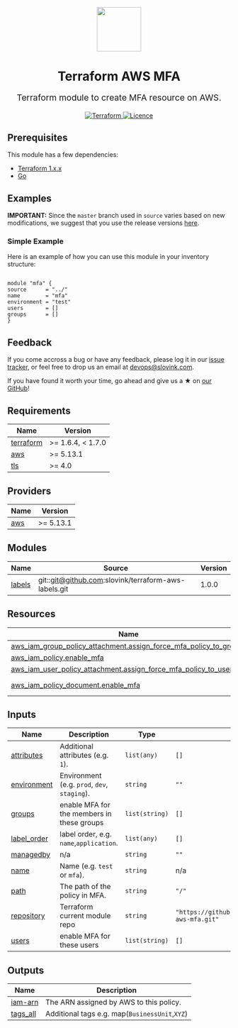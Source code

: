 <p align="center"> <img src="https://user-images.githubusercontent.com/50652676/62349836-882fef80-b51e-11e9-99e3-7b974309c7e3.png" width="100" height="100"></p>


<h1 align="center">
    Terraform AWS MFA
</h1>

<p align="center" style="font-size: 1.2rem;">
    Terraform module to create MFA resource on AWS.
     </p>

<p align="center">

<a href="https://www.terraform.io">
  <img src="https://img.shields.io/badge/Terraform-v1.1.7-green" alt="Terraform">
</a>
<a href="LICENSE.md">
  <img src="https://img.shields.io/badge/License-APACHE-blue.svg" alt="Licence">
</a>






## Prerequisites

This module has a few dependencies:

- [Terraform 1.x.x](https://learn.hashicorp.com/terraform/getting-started/install.html)
- [Go](https://golang.org/doc/install)







## Examples


**IMPORTANT:** Since the `master` branch used in `source` varies based on new modifications, we suggest that you use the release versions [here](https://github.com/slovink/terraform-aws-mfa/releases).


### Simple Example
Here is an example of how you can use this module in your inventory structure:
  ```hcl

module "mfa" {
  source      = "../"
  name        = "mfa"
  environment = "test"
  users       = []
  groups      = []
}

  ```



## Feedback
If you come accross a bug or have any feedback, please log it in our [issue tracker](https://github.com/slovink/terraform-aws-mfa/issues), or feel free to drop us an email at [devops@slovink.com](mailto:devops@slovink.com).

If you have found it worth your time, go ahead and give us a ★ on [our GitHub](https://github.com/slovink/terraform-aws-iam-mfa)!
<!-- BEGIN_TF_DOCS -->
## Requirements

| Name | Version |
|------|---------|
| <a name="requirement_terraform"></a> [terraform](#requirement\_terraform) | >= 1.6.4, < 1.7.0 |
| <a name="requirement_aws"></a> [aws](#requirement\_aws) | >= 5.13.1 |
| <a name="requirement_tls"></a> [tls](#requirement\_tls) | >= 4.0 |

## Providers

| Name | Version |
|------|---------|
| <a name="provider_aws"></a> [aws](#provider\_aws) | >= 5.13.1 |

## Modules

| Name | Source | Version |
|------|--------|---------|
| <a name="module_labels"></a> [labels](#module\_labels) | git::git@github.com:slovink/terraform-aws-labels.git | 1.0.0 |

## Resources

| Name | Type |
|------|------|
| [aws_iam_group_policy_attachment.assign_force_mfa_policy_to_groups](https://registry.terraform.io/providers/hashicorp/aws/latest/docs/resources/iam_group_policy_attachment) | resource |
| [aws_iam_policy.enable_mfa](https://registry.terraform.io/providers/hashicorp/aws/latest/docs/resources/iam_policy) | resource |
| [aws_iam_user_policy_attachment.assign_force_mfa_policy_to_users](https://registry.terraform.io/providers/hashicorp/aws/latest/docs/resources/iam_user_policy_attachment) | resource |
| [aws_iam_policy_document.enable_mfa](https://registry.terraform.io/providers/hashicorp/aws/latest/docs/data-sources/iam_policy_document) | data source |

## Inputs

| Name | Description | Type | Default | Required |
|------|-------------|------|---------|:--------:|
| <a name="input_attributes"></a> [attributes](#input\_attributes) | Additional attributes (e.g. `1`). | `list(any)` | `[]` | no |
| <a name="input_environment"></a> [environment](#input\_environment) | Environment (e.g. `prod`, `dev`, `staging`). | `string` | `""` | no |
| <a name="input_groups"></a> [groups](#input\_groups) | enable MFA for the members in these groups | `list(string)` | `[]` | no |
| <a name="input_label_order"></a> [label\_order](#input\_label\_order) | label order, e.g. `name`,`application`. | `list(any)` | `[]` | no |
| <a name="input_managedby"></a> [managedby](#input\_managedby) | n/a | `string` | `""` | no |
| <a name="input_name"></a> [name](#input\_name) | Name  (e.g. `test` or `mfa`). | `string` | n/a | yes |
| <a name="input_path"></a> [path](#input\_path) | The path of the policy in MFA. | `string` | `"/"` | no |
| <a name="input_repository"></a> [repository](#input\_repository) | Terraform current module repo | `string` | `"https://github.com/slovink/terrafrom-aws-mfa.git"` | no |
| <a name="input_users"></a> [users](#input\_users) | enable MFA for these users | `list(string)` | `[]` | no |

## Outputs

| Name | Description |
|------|-------------|
| <a name="output_iam-arn"></a> [iam-arn](#output\_iam-arn) | The ARN assigned by AWS to this policy. |
| <a name="output_tags_all"></a> [tags\_all](#output\_tags\_all) | Additional tags e.g. map(`BusinessUnit`,`XYZ`) |
<!-- END_TF_DOCS -->